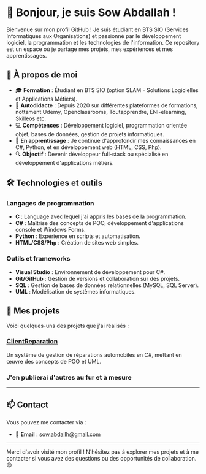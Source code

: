 # 👋 Bonjour, je suis Sow Abdallah !

Bienvenue sur mon profil GitHub ! Je suis étudiant en BTS SIO (Services Informatiques aux Organisations) et passionné par le développement logiciel, la programmation et les technologies de l'information. Ce repository est un espace où je partage mes projets, mes expériences et mes apprentissages.

## 🚀 À propos de moi

- 🎓 **Formation** : Étudiant en BTS SIO (option SLAM - Solutions Logicielles et Applications Métiers).
- 📖 **Autodidacte** : Depuis 2020 sur différentes plateformes de formations, nottament Udemy, Openclassrooms, Toutapprendre, ENI-elearning, Skilleos etc.
- 💻 **Compétences** : Développement logiciel, programmation orientée objet, bases de données, gestion de projets informatiques.
- 🌱 **En apprentissage** : Je continue d'approfondir mes connaissances en C#, Python, et en développement web (HTML, CSS, Php).
- 🔍 **Objectif** : Devenir développeur full-stack ou spécialisé en développement d'applications métiers.

## 🛠️ Technologies et outils

### Langages de programmation
- **C** : Language avec lequel j'ai appris les bases de la programmation.
- **C#** : Maîtrise des concepts de POO, développement d'applications console et Windows Forms.
- **Python** : Expérience en scripts et automatisation.
- **HTML/CSS/Php** : Création de sites web simples.

### Outils et frameworks
- **Visual Studio** : Environnement de développement pour C#.
- **Git/GitHub** : Gestion de versions et collaboration sur des projets.
- **SQL** : Gestion de bases de données relationnelles (MySQL, SQL Server).
- **UML** : Modélisation de systèmes informatiques.

## 📂 Mes projets

Voici quelques-uns des projets que j'ai réalisés :

### [ClientReparation](https://github.com/votre-utilisateur/ClientReparation)
Un système de gestion de réparations automobiles en C#, mettant en œuvre des concepts de POO et UML.

### J'en publierai d'autres au fur et à mesure

---

## 📫 Contact

Vous pouvez me contacter via :
- 📧 **Email** : [sow.abdallh@gmail.com](mailto:sow.abdallh@gmail.com)
---

Merci d'avoir visité mon profil ! N'hésitez pas à explorer mes projets et à me contacter si vous avez des questions ou des opportunités de collaboration. 😊
